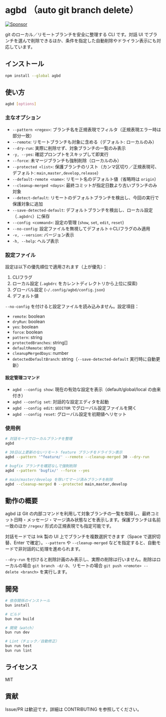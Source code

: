 # agbd （auto git branch delete）

<a href="https://github.com/sponsors/riya-amemiya"><img alt="Sponsor" src="https://img.shields.io/badge/sponsor-30363D?style=for-the-badge&logo=GitHub-Sponsors&logoColor=#white" /></a>

git のローカル／リモートブランチを安全に整理する CLI です。対話 UI でブランチを選んで削除できるほか、条件を指定した自動削除やドライラン表示にも対応しています。

## インストール

```bash
npm install --global agbd
```

## 使い方

```bash
agbd [options]
```

### 主なオプション

- `--pattern <regex>`: ブランチ名を正規表現でフィルタ（正規表現エラー時は部分一致）
- `--remote`: リモートブランチも対象に含める（デフォルト: ローカルのみ）
- `--dry-run`: 実際に削除せず、対象ブランチの一覧のみ表示
- `-y, --yes`: 確認プロンプトをスキップして即実行
- `--force`: 未マージブランチも強制削除（ローカルのみ）
- `--protected <list>`: 保護ブランチのリスト（カンマ区切り／正規表現可、デフォルト: `main,master,develop,release`）
- `--default-remote <name>`: リモート名のデフォルト値（省略時は `origin`）
- `--cleanup-merged <days>`: 最終コミットが指定日数より古いブランチのみ対象
- `--detect-default`: リモートのデフォルトブランチを検出し、今回の実行で保護対象に追加
- `--save-detected-default`: デフォルトブランチを検出し、ローカル設定（`.agbdrc`）に保存
- `--config <command>`: 設定の管理 (`show`, `set`, `edit`, `reset`)
- `--no-config`: 設定ファイルを無視してデフォルト＋CLIフラグのみ適用
- `-v, --version`: バージョン表示
- `-h, --help`: ヘルプ表示

### 設定ファイル

設定は以下の優先順位で適用されます（上が優先）：

1. CLIフラグ
2. ローカル設定 (`.agbdrc` をカレントディレクトリから上位に探索)
3. グローバル設定 (`~/.config/agbd/config.json`)
4. デフォルト値

`--no-config` を付けると設定ファイルを読み込みません。設定項目：

- `remote`: boolean
- `dryRun`: boolean
- `yes`: boolean
- `force`: boolean
- `pattern`: string
- `protectedBranches`: string[]
- `defaultRemote`: string
- `cleanupMergedDays`: number
- `detectedDefaultBranch`: string（`--save-detected-default` 実行時に自動更新）

#### 設定管理コマンド

- `agbd --config show`: 現在の有効な設定を表示（default/global/local の由来付き）
- `agbd --config set`: 対話的な設定エディタを起動
- `agbd --config edit`: `$EDITOR` でグローバル設定ファイルを開く
- `agbd --config reset`: グローバル設定を初期値へリセット

### 使用例

```bash
# 対話モードでローカルブランチを整理
agbd

# 30日以上更新のないリモート feature ブランチをドライラン表示
agbd --pattern '^feature/' --remote --cleanup-merged 30 --dry-run

# bugfix ブランチを確認なしで強制削除
agbd --pattern 'bugfix/' --force --yes

# main/master/develop を除いてマージ済みブランチを削除
agbd --cleanup-merged 0 --protected main,master,develop
```

## 動作の概要

agbd は Git の内部コマンドを利用して対象ブランチの一覧を取得し、最終コミット日時・メッセージ・マージ済み状態などを表示します。保護ブランチは名前一致のほか `/regex/` 形式の正規表現でも指定可能です。

対話モードでは Ink 製の UI 上でブランチを複数選択できます（Space で選択切替、Enter で確定）。`--pattern` や `--cleanup-merged` などを指定すると、自動モードで非対話的に処理を進められます。

`--dry-run` を付けると削除計画のみ表示し、実際の削除は行いません。削除はローカルの場合 `git branch -d/-D`、リモートの場合 `git push <remote> --delete <branch>` を実行します。

## 開発

```bash
# 依存関係のインストール
bun install

# ビルド
bun run build

# 開発（watch）
bun run dev

# Lint（チェック／自動修正）
bun run test
bun run lint
```

## ライセンス

MIT

## 貢献

Issue/PR は歓迎です。詳細は CONTRIBUTING を参照してください。
